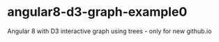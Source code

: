 # angular8-d3-graph-example0
Angular 8 with D3 interactive graph using trees - only for new github.io
